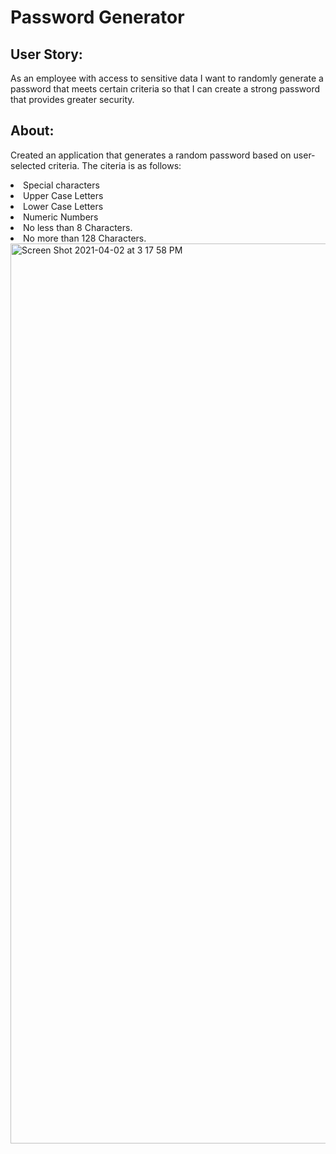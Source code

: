 
<h1>Password Generator</h1>


<h2> User Story:</h2>

As an employee with access to sensitive data
I want to randomly generate a password that meets certain criteria
so that I can create a strong password that provides greater security.

<h2> About:</h2>

Created an application that generates a random password based on user-selected criteria. The citeria is as follows:
  <li>Special characters</li>
  <li>Upper Case Letters</li>
  <li>Lower Case Letters</li>
  <li>Numeric Numbers</li>
  <li>No less than 8 Characters.</li>
  <li>No more than 128 Characters.</li>



<img width="1440" alt="Screen Shot 2021-04-02 at 3 17 58 PM" src="https://user-images.githubusercontent.com/79387241/113454972-bc7c4300-93c6-11eb-8ccc-cc2fe9be851a.png">


